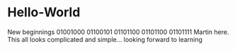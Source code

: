 # Hello-World
New beginnings
01001000 01100101 01101100 01101100 01101111
Martin here. This all looks complicated and simple... looking forward to learning 
